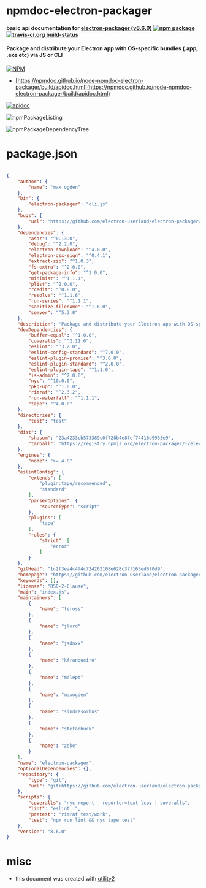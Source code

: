 # npmdoc-electron-packager

#### basic api documentation for  [electron-packager (v8.6.0)](https://github.com/electron-userland/electron-packager)  [![npm package](https://img.shields.io/npm/v/npmdoc-electron-packager.svg?style=flat-square)](https://www.npmjs.org/package/npmdoc-electron-packager) [![travis-ci.org build-status](https://api.travis-ci.org/npmdoc/node-npmdoc-electron-packager.svg)](https://travis-ci.org/npmdoc/node-npmdoc-electron-packager)

#### Package and distribute your Electron app with OS-specific bundles (.app, .exe etc) via JS or CLI

[![NPM](https://nodei.co/npm/electron-packager.png?downloads=true&downloadRank=true&stars=true)](https://www.npmjs.com/package/electron-packager)

- [https://npmdoc.github.io/node-npmdoc-electron-packager/build/apidoc.html](https://npmdoc.github.io/node-npmdoc-electron-packager/build/apidoc.html)

[![apidoc](https://npmdoc.github.io/node-npmdoc-electron-packager/build/screenCapture.buildCi.browser.%252Ftmp%252Fbuild%252Fapidoc.html.png)](https://npmdoc.github.io/node-npmdoc-electron-packager/build/apidoc.html)

![npmPackageListing](https://npmdoc.github.io/node-npmdoc-electron-packager/build/screenCapture.npmPackageListing.svg)

![npmPackageDependencyTree](https://npmdoc.github.io/node-npmdoc-electron-packager/build/screenCapture.npmPackageDependencyTree.svg)



# package.json

```json

{
    "author": {
        "name": "max ogden"
    },
    "bin": {
        "electron-packager": "cli.js"
    },
    "bugs": {
        "url": "https://github.com/electron-userland/electron-packager/issues"
    },
    "dependencies": {
        "asar": "^0.13.0",
        "debug": "^2.2.0",
        "electron-download": "^4.0.0",
        "electron-osx-sign": "^0.4.1",
        "extract-zip": "^1.0.3",
        "fs-extra": "^2.0.0",
        "get-package-info": "^1.0.0",
        "minimist": "^1.1.1",
        "plist": "^2.0.0",
        "rcedit": "^0.8.0",
        "resolve": "^1.1.6",
        "run-series": "^1.1.1",
        "sanitize-filename": "^1.6.0",
        "semver": "^5.3.0"
    },
    "description": "Package and distribute your Electron app with OS-specific bundles (.app, .exe etc) via JS or CLI",
    "devDependencies": {
        "buffer-equal": "^1.0.0",
        "coveralls": "^2.11.6",
        "eslint": "^3.2.0",
        "eslint-config-standard": "^7.0.0",
        "eslint-plugin-promise": "^3.0.0",
        "eslint-plugin-standard": "^2.0.0",
        "eslint-plugin-tape": "^1.1.0",
        "is-admin": "^2.0.0",
        "nyc": "^10.0.0",
        "pkg-up": "^1.0.0",
        "rimraf": "^2.3.2",
        "run-waterfall": "^1.1.1",
        "tape": "^4.0.0"
    },
    "directories": {
        "test": "test"
    },
    "dist": {
        "shasum": "23a4233cb573389c0f728b4e87ef74416d9933e9",
        "tarball": "https://registry.npmjs.org/electron-packager/-/electron-packager-8.6.0.tgz"
    },
    "engines": {
        "node": ">= 4.0"
    },
    "eslintConfig": {
        "extends": [
            "plugin:tape/recommended",
            "standard"
        ],
        "parserOptions": {
            "sourceType": "script"
        },
        "plugins": [
            "tape"
        ],
        "rules": {
            "strict": [
                "error"
            ]
        }
    },
    "gitHead": "1c2f3ea4c4f4c724262108e628c37f165ed6f0d9",
    "homepage": "https://github.com/electron-userland/electron-packager",
    "keywords": [],
    "license": "BSD-2-Clause",
    "main": "index.js",
    "maintainers": [
        {
            "name": "feross"
        },
        {
            "name": "jlord"
        },
        {
            "name": "jsdnxx"
        },
        {
            "name": "kfranqueiro"
        },
        {
            "name": "malept"
        },
        {
            "name": "maxogden"
        },
        {
            "name": "sindresorhus"
        },
        {
            "name": "stefanbuck"
        },
        {
            "name": "zeke"
        }
    ],
    "name": "electron-packager",
    "optionalDependencies": {},
    "repository": {
        "type": "git",
        "url": "git+https://github.com/electron-userland/electron-packager.git"
    },
    "scripts": {
        "coveralls": "nyc report --reporter=text-lcov | coveralls",
        "lint": "eslint .",
        "pretest": "rimraf test/work",
        "test": "npm run lint && nyc tape test"
    },
    "version": "8.6.0"
}
```



# misc
- this document was created with [utility2](https://github.com/kaizhu256/node-utility2)
